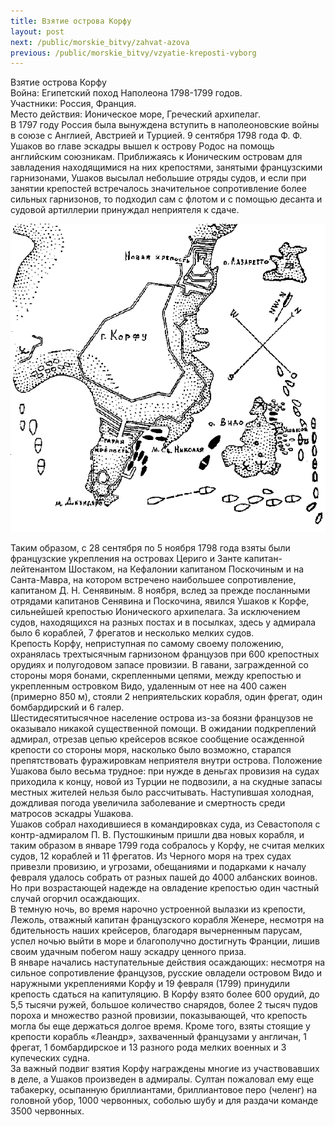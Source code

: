 ```yaml
---
title: Взятие острова Корфу
layout: post
next: /public/morskie_bitvy/zahvat-azova
previous: /public/morskie_bitvy/vzyatie-kreposti-vyborg
---
```


Взятие острова Корфу   
Война: Египетский поход Наполеона 1798-1799 годов.  
Участники: Россия, Франция.  
Место действия: Ионическое море, Греческий архипелаг.   
В 1797 году Россия была вынуждена вступить в наполеоновские войны в союзе с Англией, Австрией и Турцией. 9 сентября 1798 года Ф. Ф. Ушаков во главе эскадры вышел к острову Родос на помощь английским союзникам. Приближаясь к Ионическим островам для завладения находящимися на них крепостями, занятыми французскими гарнизонами, Ушаков высылал небольшие отряды судов, и если при занятии крепостей встречалось значительное сопротивление более сильных гарнизонов, то подходил сам с флотом и с помощью десанта и судовой артиллерии принуждал неприятеля к сдаче.   
  

![](/assets/img/korfu.gif)  

  
Таким образом, с 28 сентября по 5 ноября 1798 года взяты были французские укрепления на островах Цериго и Занте капитан-лейтенантом Шостаком, на Кефалонии капитаном Поскочиным и на Санта-Мавра, на котором встречено наибольшее сопротивление, капитаном Д. Н. Сенявиным. 8 ноября, вслед за прежде посланными отрядами капитанов Сенявина и Поскочина, явился Ушаков к Корфе, сильнейшей крепостью Ионического архипелага. За исключением судов, находящихся на разных постах и в посылках, здесь у адмирала было 6 кораблей, 7 фрегатов и несколько мелких судов.   
Крепость Корфу, неприступная по самому своему положению, охранялась трехтысячным гарнизоном французов при 600 крепостных орудиях и полугодовом запасе провизии. В гавани, загражденной со стороны моря бонами, скрепленными цепями, между крепостью и укрепленным островком Видо, удаленным от нее на 400 сажен (примерно 850 м), стояли 2 неприятельских корабля, один фрегат, один бомбардирский и 6 галер.   
Шестидесятитысячное население острова из-за боязни французов не оказывало никакой существенной помощи. В ожидании подкреплений адмирал, отрезав цепью крейсеров всякое сообщение осажденной крепости со стороны моря, насколько было возможно, старался препятствовать фуражировкам неприятеля внутри острова. Положение Ушакова было весьма трудное: при нужде в деньгах провизия на судах приходила к концу, новой из Турции не подвозили, а на скудные запасы местных жителей нельзя было рассчитывать. Наступившая холодная, дождливая погода увеличила заболевание и смертность среди матросов эскадры Ушакова.   
Ушаков собрал находившиеся в командировках суда, из Севастополя с контр-адмиралом П. В. Пустошкиным пришли два новых корабля, и таким образом в январе 1799 года собралось у Корфу, не считая мелких судов, 12 кораблей и 11 фрегатов. Из Черного моря на трех судах привезли провизию, и угрозами, обещаниями и подарками к началу февраля удалось собрать от разных пашей до 4000 албанских воинов. Но при возрастающей надежде на овладение крепостью один частный случай огорчил осаждающих.   
В темную ночь, во время нарочно устроенной вылазки из крепости, Лежоль, отважный капитан французского корабля Женере, несмотря на бдительность наших крейсеров, благодаря вычерненным парусам, успел ночью выйти в море и благополучно достигнуть Франции, лишив своим удачным побегом нашу эскадру ценного приза.   
В январе начались наступательные действия осаждающих: несмотря на сильное сопротивление французов, русские овладели островом Видо и наружными укреплениями Корфу и 19 февраля (1799) принудили крепость сдаться на капитуляцию. В Корфу взято более 600 орудий, до 5,5 тысячи ружей, большое количество снарядов, более 2 тысяч пудов пороха и множество разной провизии, показывающей, что крепость могла бы еще держаться долгое время. Кроме того, взяты стоящие у крепости корабль «Леандр», захваченный французами у англичан, 1 фрегат, 1 бомбардирское и 13 разного рода мелких военных и 3 купеческих судна.   
За важный подвиг взятия Корфу награждены многие из участвовавших в деле, а Ушаков произведен в адмиралы. Султан пожаловал ему еще табакерку, осыпанную бриллиантами, бриллиантовое перо (челенг) на головной убор, 1000 червонных, соболью шубу и для раздачи команде 3500 червонных.